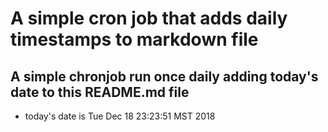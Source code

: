 A simple cron job that adds daily timestamps to markdown file
============================================================
## A simple chronjob run once daily adding today's date to this README.md file
* today's date is Tue Dec 18 23:23:51 MST 2018
